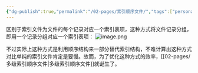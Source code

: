 ```yaml
---
{"dg-publish":true,"permalink":"/02-pages/索引顺序文件/","tags":["personal/blog","os/file"]}
---
```


区别于索引文件为文件的每个记录对应一个索引表项，这种方式将文件记录分组，即用一个记录分组对应一个索引表项：
![image.png](https://yelanyanyu-img-bed.oss-cn-hangzhou.aliyuncs.com/img/blog/2024/10/20241017220446.png)

不过实际上这种方式是利用顺序结构来一部分替代索引结构，不难计算出这种方式对比单纯的索引文件肯定是要慢。故而，为了优化这种方式的效率，[[02-pages/多级索引顺序文件\|多级索引顺序文件]]就诞生了。